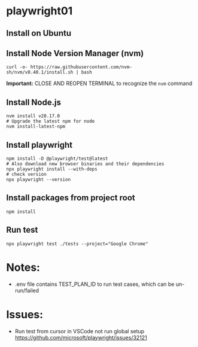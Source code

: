 # playwright01

## Install on Ubuntu

## Install Node Version Manager (nvm)

```Shell
curl -o- https://raw.githubusercontent.com/nvm-sh/nvm/v0.40.1/install.sh | bash
```
**Important:** CLOSE AND REOPEN TERMINAL to recognize the `nvm` command

## Install Node.js

```Shell
nvm install v20.17.0
# Upgrade the latest npm for node
nvm install-latest-npm
```

## Install playwright

```Shell
npm install -D @playwright/test@latest
# Also download new browser binaries and their dependencies
npx playwright install --with-deps
# check version
npx playwright --version
```

## Install packages from project root

```Shell
npm install
```

## Run test

```Shell
npx playwright test ./tests --project="Google Chrome"
```

# Notes:
- .env file contains TEST_PLAN_ID to run test cases, which can be un-run/failed

# Issues:
- Run test from cursor in VSCode not run global setup <https://github.com/microsoft/playwright/issues/32121>
